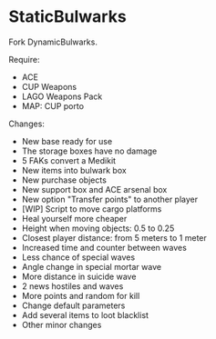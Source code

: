 # StaticBulwarks

Fork DynamicBulwarks.

Require:

- ACE
- CUP Weapons
- LAGO Weapons Pack
- MAP: CUP porto

Changes:

- New base ready for use
- The storage boxes have no damage
- 5 FAKs convert a Medikit
- New items into bulwark box
- New purchase objects
- New support box and ACE arsenal box
- New option "Transfer points" to another player
- [WIP] Script to move cargo platforms
- Heal yourself more cheaper
- Height when moving objects: 0.5 to 0.25
- Closest player distance: from 5 meters to 1 meter
- Increased time and counter between waves
- Less chance of special waves
- Angle change in special mortar wave
- More distance in suicide wave
- 2 news hostiles and waves
- More points and random for kill
- Change default parameters
- Add several items to loot blacklist
- Other minor changes